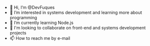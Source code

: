 - 👋 Hi, I’m @DevFuques
- 👀 I’m interested in systems development and learning more about programming
- 🌱 I’m currently learning Node.js
- 💞️ I'm looking to collaborate on front-end and systems development projects
- 📫 How to reach me by e-mail
<!---
DevFuques/DevFuques is a ✨ special ✨ repository because its `README.md` (this file) appears on your GitHub profile.
You can click the Preview link to take a look at your changes.
--->
